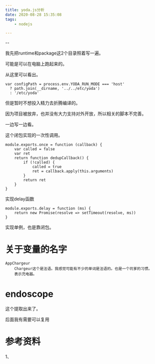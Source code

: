 ```yaml
---
title: yoda.js分析
date: 2020-08-28 15:35:08
tags:
	- nodejs

---
```


--

我先把runtime和package这2个目录照着写一遍。

可能是可以在电脑上跑起来的。

从这里可以看出。

```
var configPath = process.env.YODA_RUN_MODE === 'host'
  ? path.join(__dirname, '../../etc/yoda')
  : '/etc/yoda'
```



但是暂时不想投入精力去折腾编译的。

因为项目被放弃，也并没有大力支持对外开放，所以相关的脚本不完善。

一边写一边看。

这个闭包实现的一次性调用。

```
module.exports.once = function (callback) {
    var called = false
    var ret 
    return function dedupCallback() {
        if (!called) {
            called = true
            ret = callback.apply(this.arguments)
        }
        return ret
    }
}
```

实现delay函数

```
module.exports.delay = function (ms) {
    return new Promise(resolve => setTimeout(resolve, ms))
}
```

实现单例，也是靠闭包。

# 关于变量的名字

```
AppChargeur
	Chargeur这个是法语。我感觉可能有不少的单词是法语的。也是一个坑爹的习惯。
	表示充电器。
```



# endoscope

这个提取出来了。

后面我有需要可以复用

# 参考资料

1、

